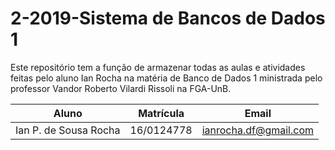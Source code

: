 # 2-2019-Sistema de Bancos de Dados 1

Este repositório tem a função de armazenar todas as aulas e atividades feitas pelo aluno Ian Rocha na matéria de Banco de Dados 1 ministrada pelo professor Vandor Roberto Vilardi Rissoli na FGA-UnB.

|Aluno | Matrícula | Email |
|-----|-----------|--------|
|Ian P. de Sousa Rocha | 16/0124778 | ianrocha.df@gmail.com |
